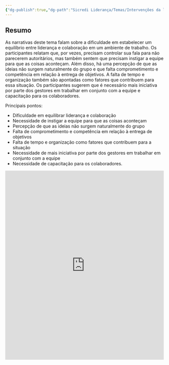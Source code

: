 ```yaml
---
{"dg-publish":true,"dg-path":"Sicredi Liderança/Temas/Intervenções da liderança.md","permalink":"/Sicredi Liderança/Temas/Intervenções da liderança/"}
---
```


## Resumo

As narrativas deste tema falam sobre a dificuldade em estabelecer um equilíbrio entre liderança e colaboração em um ambiente de trabalho. Os participantes relatam que, por vezes, precisam controlar sua fala para não parecerem autoritários, mas também sentem que precisam instigar a equipe para que as coisas aconteçam. Além disso, há uma percepção de que as ideias não surgem naturalmente do grupo e que falta comprometimento e competência em relação à entrega de objetivos. A falta de tempo e organização também são apontadas como fatores que contribuem para essa situação. Os participantes sugerem que é necessário mais iniciativa por parte dos gestores em trabalhar em conjunto com a equipe e capacitação para os colaboradores. 

Principais pontos:
- Dificuldade em equilibrar liderança e colaboração
- Necessidade de instigar a equipe para que as coisas aconteçam
- Percepção de que as ideias não surgem naturalmente do grupo
- Falta de comprometimento e competência em relação à entrega de objetivos
- Falta de tempo e organização como fatores que contribuem para a situação
- Necessidade de mais iniciativa por parte dos gestores em trabalhar em conjunto com a equipe
- Necessidade de capacitação para os colaboradores.

<iframe src="https://embed.kumu.io/3913ac4bb73763e5f08732c20d8721f9" width="100%" height="600" frameborder="0"></iframe>
